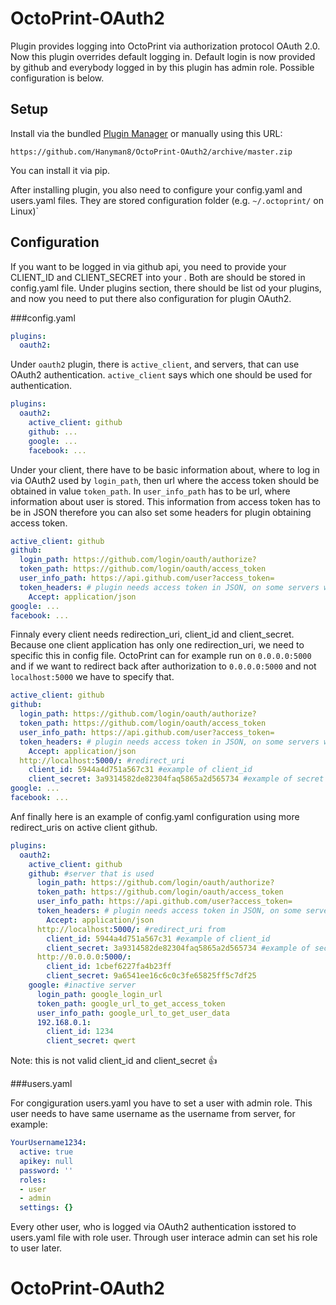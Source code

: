 # OctoPrint-OAuth2

Plugin provides logging into OctoPrint via authorization protocol OAuth 2.0. Now this plugin overrides default logging in.
Default login is now provided by github and everybody logged in by this plugin has admin role. Possible configuration is below. 

## Setup

Install via the bundled [Plugin Manager](http://docs.octoprint.org/en/master/bundledplugins/pluginmanager.html)
or manually using this URL:

    https://github.com/Hanyman8/OctoPrint-OAuth2/archive/master.zip

You can install it via pip.

After installing plugin, you also need to configure your config.yaml and users.yaml
files. They are stored configuration folder (e.g. `~/.octoprint/` on Linux)`

## Configuration

If you want to be logged in via github api, you need to provide your
CLIENT_ID and CLIENT_SECRET into your .
Both are should be stored in config.yaml file. Under plugins section,
there should be list od your plugins, and now you need to put there
also configuration for plugin OAuth2.

###config.yaml

```yaml
plugins:
  oauth2:
```
Under `oauth2` plugin, there is `active_client`, and servers,
that can use OAuth2 authentication. `active_client` says which one
should be used for authentication.
```yaml
plugins:
  oauth2:
    active_client: github
    github: ...
    google: ...
    facebook: ...
```
Under your client, there have to be basic information about,
where to log in via OAuth2 used by `login_path`, then url where
the access token should be obtained in value `token_path`.  In `user_info_path`
has to be url, where information about user is stored. This information
from access token has to be in JSON therefore you can also set some headers for
plugin obtaining access token.

```yaml
active_client: github
github:
  login_path: https://github.com/login/oauth/authorize?
  token_path: https://github.com/login/oauth/access_token
  user_info_path: https://api.github.com/user?access_token=
  token_headers: # plugin needs access token in JSON, on some servers we need to configure it.
    Accept: application/json
google: ...
facebook: ...
```
Finnaly every client needs redirection_uri, client_id and client_secret.
Because one client application has only one redirection_uri, we need to specific
this in config file. OctoPrint can for example run on `0.0.0.0:5000` and
if we want to redirect back after authorization to `0.0.0.0:5000` and
not `localhost:5000` we have to specify that.

```yaml
active_client: github
github:
  login_path: https://github.com/login/oauth/authorize?
  token_path: https://github.com/login/oauth/access_token
  user_info_path: https://api.github.com/user?access_token=
  token_headers: # plugin needs access token in JSON, on some servers we need to configure it.
    Accept: application/json
  http://localhost:5000/: #redirect_uri
    client_id: 5944a4d751a567c31 #example of client_id
    client_secret: 3a9314582de82304faq5865a2d565734 #example of secret
google: ...
facebook: ...
```

Anf finally here is an example of config.yaml configuration using more redirect_uris
on active client github.
```yaml
plugins:
  oauth2:
    active_client: github
    github: #server that is used
      login_path: https://github.com/login/oauth/authorize?
      token_path: https://github.com/login/oauth/access_token
      user_info_path: https://api.github.com/user?access_token=
      token_headers: # plugin needs access token in JSON, on some servers we need to configure it.
        Accept: application/json
      http://localhost:5000/: #redirect_uri from
        client_id: 5944a4d751a567c31 #example of client_id
        client_secret: 3a9314582de82304faq5865a2d565734 #example of secret
      http://0.0.0.0:5000/:
        client_id: 1cbef6227fa4b23ff
        client_secret: 9a6541ee16c6c0c3fe65825ff5c7df25
    google: #inactive server
      login_path: google_login_url
      token_path: google_url_to_get_access_token
      user_info_path: google_url_to_get_user_data
      192.168.0.1:
        client_id: 1234
        client_secret: qwert


```
Note: this is not valid client_id and client_secret :+1:

###users.yaml

For congiguration users.yaml you have to set a user with admin role.
This user needs to have same username as the username from server, for example:
```yaml
YourUsername1234:
  active: true
  apikey: null
  password: ''
  roles:
  - user
  - admin
  settings: {}
```
Every other user, who is logged via OAuth2 authentication isstored to users.yaml
file with role user. Through user interace admin can set his role to user later.

# OctoPrint-OAuth2
